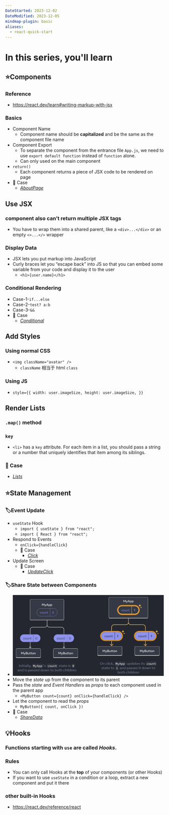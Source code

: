 ```yaml
---
DateStarted: 2023-12-02
DateModified: 2023-12-05
mindmap-plugin: basic
aliases:
  - react-quick-start
---
```


# In this series, you'll learn

## ⭐Components

### Reference
- https://react.dev/learn#writing-markup-with-jsx

### Basics
- Component Name
    - Component name should be **capitalized** and be the same as the component file name
- Component Export
    - To separate the component from the entrance file `App.js`, we need to use `export default function` instead of `function` alone.
    - Can only used on the main component
- `return()`
    - Each component returns a piece of JSX code to be rendered on page
- 📌 Case
    - _[AboutPage](https://github.com/Jenniferwonder/react-tutorial/blob/main/src/components/01-quick-start/AboutPage.jsx)_

## Use JSX

### component also can’t return multiple JSX tags
- You have to wrap them into a shared parent, like a `<div>...</div>` or an empty `<>...</>` wrapper

### Display Data
- JSX lets you put markup into JavaScript
- Curly braces let you “escape back” into JS so that you can embed some variable from your code and display it to the user
    - `<h1>{user.name}</h1>`

### Conditional Rendering
- Case-1-`if...else`
- Case-2-`test? a:b`
- Case-3-`&&`
- 📌 Case
    - _[Conditional](https://github.com/Jenniferwonder/react-tutorial/blob/main/src/components/01-quick-start/Conditional.jsx)_

## Add Styles

### Using normal CSS
- `<img className="avatar" />`
    - `className` 相当于 html `class`

### Using JS
- `style={{
   width: user.imageSize, height: user.imageSize, }}`

## Render Lists

### `.map()` method

### `key`
- `<li>` has a `key` attribute. For each item in a list, you should pass a string or a number that uniquely identifies that item among its siblings.

### 📌 Case
- _[Lists](https://github.com/Jenniferwonder/react-tutorial/blob/main/src/components/01-quick-start/Lists.jsx)_

## ⭐State Management

### 🏷️Event Update
- `useState` Hook
    - `import { useState } from "react";`
    - `import { React } from "react";`
- Respond to Events
    - `onClick={handleClick}`
    - 📌 Case
        - _[Click](https://github.com/Jenniferwonder/react-tutorial/blob/main/src/components/01-quick-start/Click.jsx)_
- Update Screen
    - 📌 Case
        - _[UpdateClick](https://github.com/Jenniferwonder/react-tutorial/blob/main/src/components/01-quick-start/UpdateClick.jsx)_

### 🏷️Share State between Components
- ![Share Date Illustration](z-Assets/1701567850607.png)
- Move the _state_ up from the component to its parent
- Pass the _state_ and _Event Handlers_ as _props_ to each component used in the parent app
    - `<MyButton count={count} onClick={handleClick} />`
- Let the component to read the _props_
    - `MyButton({ count, onClick })`
- 📌 Case
    - _[ShareData](https://github.com/Jenniferwonder/react-tutorial/blob/main/src/components/01-quick-start/ShareData.jsx)_

## 💡Hooks

### Functions starting with `use` are called _Hooks_.

### Rules
- You can only call Hooks at the **top** of your components (or other Hooks)
- If you want to use `useState` in a condition or a loop, extract a new component and put it there

### other built-in Hooks
- https://react.dev/reference/react